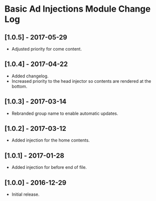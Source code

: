 
# Basic Ad Injections Module Change Log

## [1.0.5] - 2017-05-29

- Adjusted priority for come content.

## [1.0.4] - 2017-04-22

- Added changelog.
- Increased priority to the head injector so contents are rendered at the bottom.

## [1.0.3] - 2017-03-14

- Rebranded group name to enable automatic updates.

## [1.0.2] - 2017-03-12

- Added injection for the home contents.

## [1.0.1] - 2017-01-28

- Added injection for before end of file.

## [1.0.0] - 2016-12-29

- Initial release.
